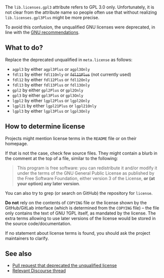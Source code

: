 The `lib.licenses.gpl3` attribute refers to GPL 3.0 only. Unfortunately, it is not clear from the attribute name so people often use that without realizing `lib.licenses.gpl3Plus` might be more precise.

To avoid this confusion, the unqualified GNU licenses were deprecated, in line with the [GNU recommendations](https://gnu.org/licenses/identify-licenses-clearly.html).

## What to do?

Replace the deprecated unqualified in `meta.license` as follows:

- `agpl3` by either `agpl3Plus` or `agpl3Only`
- `fdl11` by either `fdl11Only` or ~~`fdl11Plus`~~ (not currently used)
- `fdl12` by either `fdl12Plus` or `fdl12Only`
- `fdl13` by either `fdl13Plus` or `fdl13Only`
- `gpl2` by either `gpl2Plus` or `gpl2Only`
- `gpl3` by either `gpl3Plus` or `gpl3Only`
- `lgpl2` by either `lgpl2Plus` or `lgpl2Only`
- `lgpl21` by either `lgpl21Plus` or `lgpl21Only`
- `lgpl3` by either `lgpl3Plus` or `lgpl3Only`

## How to determine license

Projects might mention license terms in the `README` file or on their homepage.

If that is not the case, check few source files. They might contain a blurb in the comment at the top of a file, similar to the following:

> This program is free software: you can redistribute it and/or modify it under the terms of the GNU General Public License as published by the Free Software Foundation, either version 3 of the License, **or (at your option) any later version**.

You can also try to grep (or search on GitHub) the repository for `license`.

**Do not** rely on the contents of `COPYING` file or the license shown by the GitHub/GitLab interface (which is determined from the `COPYING` file) – the file only contains the text of GNU ?GPL itself, as mandated by the license. The extra terms allowing to use later versions of the license would be stored in the source code/documentation.

If no statement about license terms is found, you should ask the project maintainers to clarify.

## See also

- [Pull request that deprecated the unqualified license](https://github.com/NixOS/nixpkgs/pull/92348)
- [Relevant Discourse thread](https://discourse.nixos.org/t/lib-licenses-gpl3-co-are-now-deprecated/8206)

